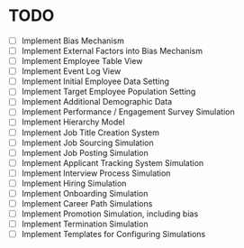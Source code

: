 # TODO

- [ ] Implement Bias Mechanism
- [ ] Implement External Factors into Bias Mechanism
- [ ] Implement Employee Table View
- [ ] Implement Event Log View
- [ ] Implement Initial Employee Data Setting
- [ ] Implement Target Employee Population Setting
- [ ] Implement Additional Demographic Data
- [ ] Implement Performance / Engagement Survey Simulation
- [ ] Implement Hierarchy Model 
- [ ] Implement Job Title Creation System
- [ ] Implement Job Sourcing Simulation
- [ ] Implement Job Posting Simulation
- [ ] Implement Applicant Tracking System Simulation
- [ ] Implement Interview Process Simulation
- [ ] Implement Hiring Simulation
- [ ] Implement Onboarding Simulation
- [ ] Implement Career Path Simulations
- [ ] Implement Promotion Simulation, including bias
- [ ] Implement Termination Simulation
- [ ] Implement Templates for Configuring Simulations